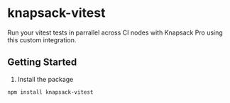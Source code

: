 # knapsack-vitest

Run your vitest tests in parrallel across CI nodes with Knapsack Pro using this custom integration.

## Getting Started
1. Install the package
```
npm install knapsack-vitest
```
